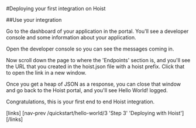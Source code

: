 #Deploying your first integration on Hoist

##Use your integration

Go to the dashboard of your application in the portal. You'll see a developer console and some information about your application. 

Open the developer console so you can see the messages coming in. 

Now scroll down the page to where the 'Endpoints' section is, and you'll see the URL that you created in the hoist.json file with a hoist prefix. Click that to open the link in a new window. 

Once you get a heap of JSON as a response, you can close that window and go back to the Hoist portal, and you'll see Hello World! logged. 

Congratulations, this is your first end to end Hoist integration.

[links]
[nav-prev /quickstart/hello-world/3 'Step 3' 'Deploying with Hoist']
[/links]